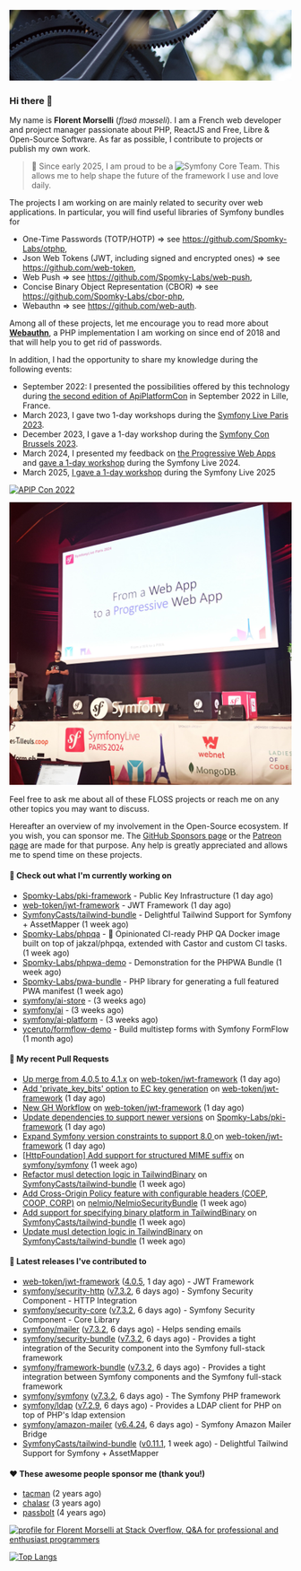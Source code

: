 ![Cover image](1.webp)

### Hi there 👋

My name is **Florent Morselli** (*flɔʁɑ̃ mɔʁseli*). I am a French web developer and project manager passionate about PHP, ReactJS and Free, Libre & Open-Source Software.
As far as possible, I contribute to projects or publish my own work.

> 🧡 Since early 2025, I am proud to be a ![Symfony Core Team](https://img.shields.io/badge/Symfony-Core%20Team-orange?style=flat-square&logo=symfony).
> This allows me to help shape the future of the framework I use and love daily.

The projects I am working on are mainly related to security over web applications. In particular, you will find useful libraries of Symfony bundles for
* One-Time Passwords (TOTP/HOTP) => see https://github.com/Spomky-Labs/otphp,
* Json Web Tokens (JWT, including signed and encrypted ones) => see https://github.com/web-token,
* Web Push => see https://github.com/Spomky-Labs/web-push,
* Concise Binary Object Representation (CBOR) => see https://github.com/Spomky-Labs/cbor-php,
* Webauthn => see https://github.com/web-auth.

Among all of these projects, let me encourage you to read more about [**Webauthn**](https://github.com/web-auth), a PHP implementation I am working on since end of 2018 and that will help you to get rid of passwords.

In addition, I had the opportunity to share my knowledge during the following events:

* September 2022: I presented the possibilities offered by this technology during [the second edition of ApiPlatformCon](https://youtu.be/Y2_0omg1CFk) in September 2022 in Lille, France.
* March 2023, I gave two 1-day workshops during the [Symfony Live Paris 2023](https://live.symfony.com/2023-paris/workshop/maximiser-la-securite-de-vos-applications-avec-le-bundle-security).
* December 2023, I gave a 1-day workshop during the [Symfony Con Brussels 2023](https://live.symfony.com/2023-brussels-con/workshop/road-to-safer-applications).
* March 2024, I presented my feedback on [the Progressive Web Apps](https://live.symfony.com/2024-paris/schedule/de-web-app-a-progressive-web-app) and [gave a 1-day workshop](https://live.symfony.com/2024-paris/workshop#securite-amelioree-et-webauthn-avec-symfony-2) during the Symfony Live 2024.
* March 2025, [I gave a 1-day workshop](https://live.symfony.com/2025-paris/) during the Symfony Live 2025

[![APIP Con 2022](https://user-images.githubusercontent.com/1091072/191684778-b9e26104-038d-45c2-a1b3-287233d15ecc.jpg)](https://api-platform.com/con/2022/conferences/webauthn-se-debarrasser-des-mots-de-passe-definitivement/)

[![Symfony Live 2024](Symfony%20Live%202024.png)](https://symfony.com/blog/symfonylive-paris-2024-from-web-app-to-progressive-web-app)


Feel free to ask me about all of these FLOSS projects or reach me on any other topics you may want to discuss.

Hereafter an overview of my involvement in the Open-Source ecosystem.
If you wish, you can sponsor me. The [GitHub Sponsors page](https://github.com/sponsors/Spomky/) or the [Patreon page](https://www.patreon.com/FlorentMorselli) are made for that purpose. Any help is greatly appreciated and allows me to spend time on these projects.

#### 👷 Check out what I'm currently working on

- [Spomky-Labs/pki-framework](https://github.com/Spomky-Labs/pki-framework) - Public Key Infrastructure (1 day ago)
- [web-token/jwt-framework](https://github.com/web-token/jwt-framework) - JWT Framework (1 day ago)
- [SymfonyCasts/tailwind-bundle](https://github.com/SymfonyCasts/tailwind-bundle) - Delightful Tailwind Support for Symfony &#43; AssetMapper (1 week ago)
- [Spomky-Labs/phpqa](https://github.com/Spomky-Labs/phpqa) - 🐘 Opinionated CI-ready PHP QA Docker image built on top of jakzal/phpqa, extended with Castor and custom CI tasks. (1 week ago)
- [Spomky-Labs/phpwa-demo](https://github.com/Spomky-Labs/phpwa-demo) - Demonstration for the PHPWA Bundle (1 week ago)
- [Spomky-Labs/pwa-bundle](https://github.com/Spomky-Labs/pwa-bundle) - PHP library for generating a full featured PWA manifest (1 week ago)
- [symfony/ai-store](https://github.com/symfony/ai-store) -  (3 weeks ago)
- [symfony/ai](https://github.com/symfony/ai) -  (3 weeks ago)
- [symfony/ai-platform](https://github.com/symfony/ai-platform) -  (3 weeks ago)
- [yceruto/formflow-demo](https://github.com/yceruto/formflow-demo) - Build multistep forms with Symfony FormFlow (1 month ago)

#### 🔨 My recent Pull Requests

- [Up merge from 4.0.5 to 4.1.x](https://github.com/web-token/jwt-framework/pull/631) on [web-token/jwt-framework](https://github.com/web-token/jwt-framework) (1 day ago)
- [Add &#39;private_key_bits&#39; option to EC key generation](https://github.com/web-token/jwt-framework/pull/630) on [web-token/jwt-framework](https://github.com/web-token/jwt-framework) (1 day ago)
- [New GH Workflow](https://github.com/web-token/jwt-framework/pull/629) on [web-token/jwt-framework](https://github.com/web-token/jwt-framework) (1 day ago)
- [Update dependencies to support newer versions](https://github.com/Spomky-Labs/pki-framework/pull/68) on [Spomky-Labs/pki-framework](https://github.com/Spomky-Labs/pki-framework) (1 day ago)
- [Expand Symfony version constraints to support 8.0 ](https://github.com/web-token/jwt-framework/pull/628) on [web-token/jwt-framework](https://github.com/web-token/jwt-framework) (1 day ago)
- [[HttpFoundation] Add support for structured MIME suffix](https://github.com/symfony/symfony/pull/61267) on [symfony/symfony](https://github.com/symfony/symfony) (1 week ago)
- [Refactor musl detection logic in TailwindBinary](https://github.com/SymfonyCasts/tailwind-bundle/pull/112) on [SymfonyCasts/tailwind-bundle](https://github.com/SymfonyCasts/tailwind-bundle) (1 week ago)
- [Add Cross-Origin Policy feature with configurable headers (COEP, COOP, CORP)](https://github.com/nelmio/NelmioSecurityBundle/pull/372) on [nelmio/NelmioSecurityBundle](https://github.com/nelmio/NelmioSecurityBundle) (1 week ago)
- [Add support for specifying binary platform in TailwindBinary](https://github.com/SymfonyCasts/tailwind-bundle/pull/110) on [SymfonyCasts/tailwind-bundle](https://github.com/SymfonyCasts/tailwind-bundle) (1 week ago)
- [Update musl detection logic in TailwindBinary](https://github.com/SymfonyCasts/tailwind-bundle/pull/109) on [SymfonyCasts/tailwind-bundle](https://github.com/SymfonyCasts/tailwind-bundle) (1 week ago)

#### 🔭 Latest releases I've contributed to

- [web-token/jwt-framework](https://github.com/web-token/jwt-framework) ([4.0.5](https://github.com/web-token/jwt-framework/releases/tag/4.0.5), 1 day ago) - JWT Framework
- [symfony/security-http](https://github.com/symfony/security-http) ([v7.3.2](https://github.com/symfony/security-http/releases/tag/v7.3.2), 6 days ago) - Symfony Security Component - HTTP Integration
- [symfony/security-core](https://github.com/symfony/security-core) ([v7.3.2](https://github.com/symfony/security-core/releases/tag/v7.3.2), 6 days ago) - Symfony Security Component - Core Library
- [symfony/mailer](https://github.com/symfony/mailer) ([v7.3.2](https://github.com/symfony/mailer/releases/tag/v7.3.2), 6 days ago) - Helps sending emails
- [symfony/security-bundle](https://github.com/symfony/security-bundle) ([v7.3.2](https://github.com/symfony/security-bundle/releases/tag/v7.3.2), 6 days ago) - Provides a tight integration of the Security component into the Symfony full-stack framework
- [symfony/framework-bundle](https://github.com/symfony/framework-bundle) ([v7.3.2](https://github.com/symfony/framework-bundle/releases/tag/v7.3.2), 6 days ago) - Provides a tight integration between Symfony components and the Symfony full-stack framework
- [symfony/symfony](https://github.com/symfony/symfony) ([v7.3.2](https://github.com/symfony/symfony/releases/tag/v7.3.2), 6 days ago) - The Symfony PHP framework
- [symfony/ldap](https://github.com/symfony/ldap) ([v7.2.9](https://github.com/symfony/ldap/releases/tag/v7.2.9), 6 days ago) - Provides a LDAP client for PHP on top of PHP&#39;s ldap extension
- [symfony/amazon-mailer](https://github.com/symfony/amazon-mailer) ([v6.4.24](https://github.com/symfony/amazon-mailer/releases/tag/v6.4.24), 6 days ago) - Symfony Amazon Mailer Bridge
- [SymfonyCasts/tailwind-bundle](https://github.com/SymfonyCasts/tailwind-bundle) ([v0.11.1](https://github.com/SymfonyCasts/tailwind-bundle/releases/tag/v0.11.1), 1 week ago) - Delightful Tailwind Support for Symfony &#43; AssetMapper

#### ❤️ These awesome people sponsor me (thank you!)

- [tacman](https://github.com/tacman) (2 years ago)
- [chalasr](https://github.com/chalasr) (3 years ago)
- [passbolt](https://github.com/passbolt) (4 years ago)

<a href="https://stackoverflow.com/users/2157818/florent-morselli"><img src="https://stackoverflow.com/users/flair/2157818.png" width="208" height="58" alt="profile for Florent Morselli at Stack Overflow, Q&amp;A for professional and enthusiast programmers" title="profile for Florent Morselli at Stack Overflow, Q&amp;A for professional and enthusiast programmers"></a>

[![Top Langs](https://wakatime.com/share/@Spomky/aa41d408-c524-4a5f-936d-0b9446698abd.svg)](https://wakatime.com/@Spomky)
